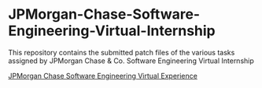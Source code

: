 # JPMorgan-Chase-Software-Engineering-Virtual-Internship
This repository contains the submitted patch files of the various tasks assigned by JPMorgan Chase & Co. Software Engineering Virtual Internship

[JPMorgan Chase Software Engineering Virtual Experience](https://in.insidesherpa.com/virtual-internships/R5iK7HMxJGBgaSbvk)
